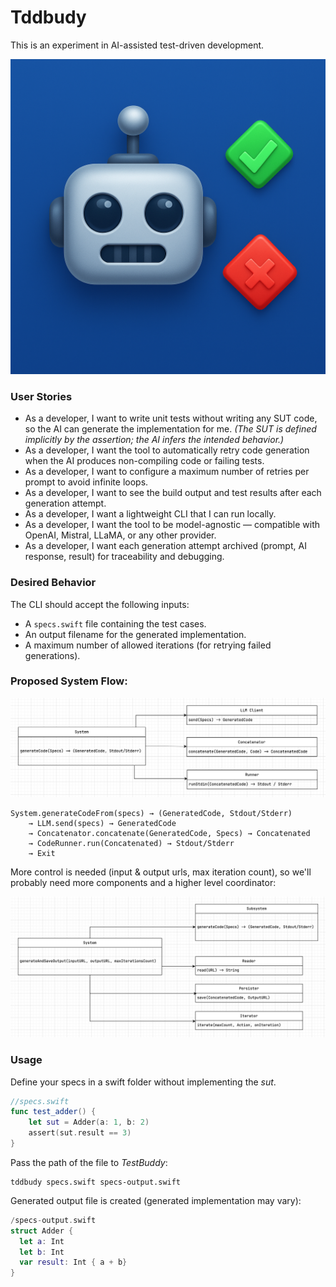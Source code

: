 # Tddbudy

This is an experiment in AI-assisted test-driven development.

![](tddbuddy.png)

### User Stories

- As a developer, I want to write unit tests without writing any SUT code, so the AI can generate the implementation for me. *(The SUT is defined implicitly by the assertion; the AI infers the intended behavior.)*
- As a developer, I want the tool to automatically retry code generation when the AI produces non-compiling code or failing tests.
- As a developer, I want to configure a maximum number of retries per prompt to avoid infinite loops.
- As a developer, I want to see the build output and test results after each generation attempt.
- As a developer, I want a lightweight CLI that I can run locally.
- As a developer, I want the tool to be model-agnostic — compatible with OpenAI, Mistral, LLaMA, or any other provider.
- As a developer, I want each generation attempt archived (prompt, AI response, result) for traceability and debugging.

### Desired Behavior

The CLI should accept the following inputs:

- A `specs.swift` file containing the test cases.
- An output filename for the generated implementation.
- A maximum number of allowed iterations (for retrying failed generations).

### Proposed System Flow:

![](subsystem.png)

```
System.generateCodeFrom(specs) → (GeneratedCode, Stdout/Stderr)
    → LLM.send(specs) → GeneratedCode
    → Concatenator.concatenate(GeneratedCode, Specs) → Concatenated
    → CodeRunner.run(Concatenated) → Stdout/Stderr
    → Exit
```

More control is needed (input & output urls, max iteration count), so we'll probably need more components and a higher level coordinator:

![](system.png)

### Usage

Define your specs in a swift folder without implementing the _sut_.

```swift
//specs.swift
func test_adder() {
    let sut = Adder(a: 1, b: 2)
    assert(sut.result == 3)
}
```

Pass the path of the file to _TestBuddy_:

```shell
tddbudy specs.swift specs-output.swift
```
Generated output file is created (generated implementation may vary):

```swift
/specs-output.swift
struct Adder {
  let a: Int
  let b: Int
  var result: Int { a + b}
}
```


